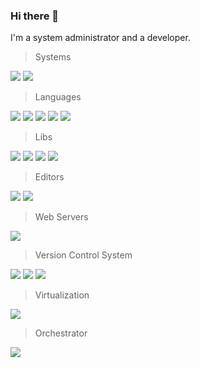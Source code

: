 ### Hi there 👋

I'm a system administrator and a developer.

> Systems

<p>
  <img src="https://img.shields.io/badge/Linux--success?logo=linux"/>
  <img src="https://img.shields.io/badge/Windows--success?logo=windows&logoColor=0078D6"/>
</p>

> Languages

<p>
  <img src="https://img.shields.io/badge/TypeScript--success?logo=typescript&logoColor=007ACC"/>
  <img src="https://img.shields.io/badge/C%23--success?logo=c%20sharp&logoColor=239120"/>
  <img src="https://img.shields.io/badge/Perl--success?logo=perl&logoColor=39457E"/>
  <img src="https://img.shields.io/badge/HTML5--success?logo=html5"/>
  <img src="https://img.shields.io/badge/Sass--success?logo=sass"/>
</p>

> Libs

<p>
  <img src="https://img.shields.io/badge/Angular--success?logo=angular&logoColor=DD0031"/>
  <img src="https://img.shields.io/badge/ReactiveX--success?logo=reactivex&logoColor=B7178C"/>
  <img src="https://img.shields.io/badge/Node.js--success?logo=node.js"/>
  <img src="https://img.shields.io/badge/NestJS--success?logo=nestjs&logoColor=E0234E"/>
</p>

> Editors

<p>
  <img src="https://img.shields.io/badge/Visual Studio--success?logo=visual%20studio&logoColor=5C2D91"/>
  <img src="https://img.shields.io/badge/Visual Studio Code--success?logo=visual%20studio%20code&logoColor=007ACC"/>
</p>

> Web Servers

<p>
  <img src="https://img.shields.io/badge/NGINX--success?logo=nginx"/>
</p>

> Version Control System

<p>
  <img src="https://img.shields.io/badge/Git--success?logo=git"/>
  <img src="https://img.shields.io/badge/GitHub--success?logo=github&logoColor=181717"/>
  <img src="https://img.shields.io/badge/GitLab--success?logo=gitlab"/>
</p>

> Virtualization

<p>
  <img src="https://img.shields.io/badge/Docker--success?logo=docker"/>
</p>

> Orchestrator

<p>
  <img src="https://img.shields.io/badge/Kubernetes--success?logo=kubernetes"/>
</p>

<!--
**cdupetit/cdupetit** is a ✨ _special_ ✨ repository because its `README.md` (this file) appears on your GitHub profile.

Here are some ideas to get you started:

- 🔭 I’m currently working on ...
- 🌱 I’m currently learning ...
- 👯 I’m looking to collaborate on ...
- 🤔 I’m looking for help with ...
- 💬 Ask me about ...
- 📫 How to reach me: ...
- 😄 Pronouns: ...
- ⚡ Fun fact: ...
-->
